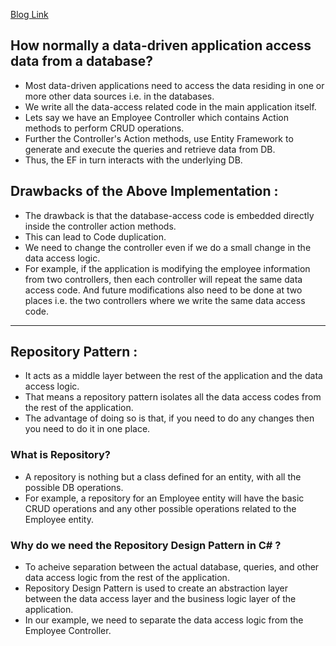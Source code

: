 [Blog Link](https://dotnettutorials.net/lesson/repository-design-pattern-csharp/)

## How normally a data-driven application access data from a database?

- Most data-driven applications need to access the data residing in one or more other data sources i.e. in the databases.
- We write all the data-access related code in the main application itself.
- Lets say we have an Employee Controller which contains Action methods to perform CRUD operations.
- Further the Controller's Action methods, use Entity Framework to generate and execute the queries and retrieve data from DB.
- Thus, the EF in turn interacts with the underlying DB.

## Drawbacks of the Above Implementation :

- The drawback is that the database-access code is embedded directly inside the controller action methods.
- This can lead to Code duplication.
- We need to change the controller even if we do a small change in the data access logic.
- For example, if the application is modifying the employee information from two controllers, then each controller will repeat the same data access code. And future modifications also need to be done at two places i.e. the two controllers where we write the same data access code.

---

## Repository Pattern :

- It acts as a middle layer between the rest of the application and the data access logic.
- That means a repository pattern isolates all the data access codes from the rest of the application.
- The advantage of doing so is that, if you need to do any changes then you need to do it in one place.

### What is Repository?

- A repository is nothing but a class defined for an entity, with all the possible DB operations. 
- For example, a repository for an Employee entity will have the basic CRUD operations and any other possible operations related to the Employee entity.

### Why do we need the Repository Design Pattern in C# ?

- To acheive separation between the actual database, queries, and other data access logic from the rest of the application.
- Repository Design Pattern is used to create an abstraction layer between the data access layer and the business logic layer of the application.
- In our example, we need to separate the data access logic from the Employee Controller. 








